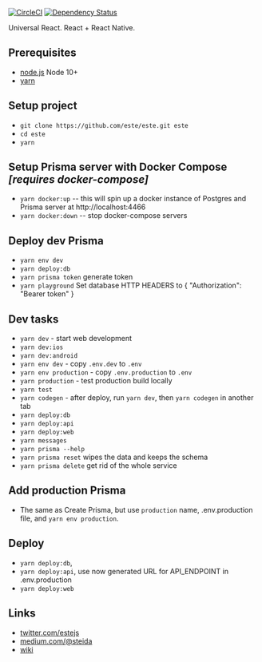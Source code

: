 [![CircleCI](https://circleci.com/gh/este/este/tree/master.svg?style=svg)](https://circleci.com/gh/este/este/tree/master)
[![Dependency Status](https://david-dm.org/este/este.svg)](https://david-dm.org/este/este)

Universal React. React + React Native.

## Prerequisites

- [node.js](http://nodejs.org/) Node 10+
- [yarn](https://yarnpkg.com/en/)

## Setup project

- `git clone https://github.com/este/este.git este`
- `cd este`
- `yarn`

## Setup Prisma server with Docker Compose _[requires docker-compose]_

- `yarn docker:up` -- this will spin up a docker instance of Postgres and Prisma server at http://localhost:4466
- `yarn docker:down` -- stop docker-compose servers

## Deploy dev Prisma

- `yarn env dev`
- `yarn deploy:db`
- `yarn prisma token` generate token
- `yarn playground` Set database HTTP HEADERS to { "Authorization": "Bearer token" }

## Dev tasks

- `yarn dev` - start web development
- `yarn dev:ios`
- `yarn dev:android`
- `yarn env dev` - copy `.env.dev` to `.env`
- `yarn env production` - copy `.env.production` to `.env`
- `yarn production` - test production build locally
- `yarn test`
- `yarn codegen` - after deploy, run `yarn dev`, then `yarn codegen` in another tab
- `yarn deploy:db`
- `yarn deploy:api`
- `yarn deploy:web`
- `yarn messages`
- `yarn prisma --help`
- `yarn prisma reset` wipes the data and keeps the schema
- `yarn prisma delete` get rid of the whole service

## Add production Prisma

- The same as Create Prisma, but use `production` name, .env.production file, and `yarn env production`.

## Deploy

- `yarn deploy:db`,
- `yarn deploy:api`, use now generated URL for API_ENDPOINT in .env.production
- `yarn deploy:web`

## Links

- [twitter.com/estejs](https://twitter.com/estejs)
- [medium.com/@steida](https://medium.com/@steida/)
- [wiki](https://github.com/este/este/wiki)

